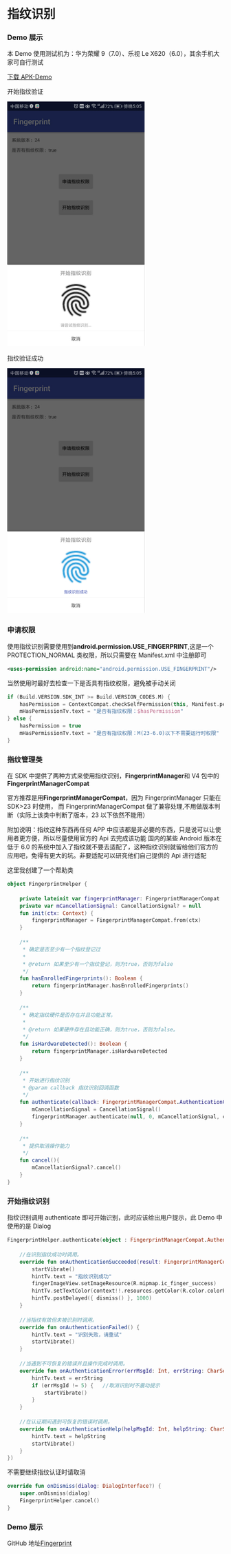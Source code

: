# 指纹识别

### Demo 展示

本 Demo 使用测试机为：华为荣耀 9（7.0）、乐视 Le X620（6.0），其余手机大家可自行测试

[下载 APK-Demo](apk/app-debug.apk)

开始指纹验证

![1.jpg](https://github.com/leiyun1993/Fingerprint/raw/master/screenshot/1.jpg)

指纹验证成功

![2.jpg](https://github.com/leiyun1993/Fingerprint/raw/master/screenshot/2.jpg)

### 申请权限

使用指纹识别需要使用到**android.permission.USE_FINGERPRINT**,这是一个 PROTECTION_NORMAL 类权限，所以只需要在 Manifest.xml 中注册即可

```xml
<uses-permission android:name="android.permission.USE_FINGERPRINT"/>
```

当然使用时最好去检查一下是否具有指纹权限，避免被手动关闭

```kotlin
if (Build.VERSION.SDK_INT >= Build.VERSION_CODES.M) {
    hasPermission = ContextCompat.checkSelfPermission(this, Manifest.permission.USE_FINGERPRINT) == PackageManager.PERMISSION_GRANTED
    mHasPermissionTv.text = "是否有指纹权限：$hasPermission"
} else {
    hasPermission = true
    mHasPermissionTv.text = "是否有指纹权限：M(23-6.0)以下不需要运行时权限"
}
```

### 指纹管理类

在 SDK 中提供了两种方式来使用指纹识别，**FingerprintManager**和 V4 包中的**FingerprintManagerCompat**

官方推荐是用**FingerprintManagerCompat**，因为 FingerprintManager 只能在 SDK>23 时使用，
而 FingerprintManagerCompat 做了兼容处理,不用做版本判断（实际上该类中判断了版本，23 以下依然不能用）

附加说明：指纹这种东西再任何 APP 中应该都是非必要的东西，只是说可以让使用者更方便，所以尽量使用官方的 Api 去完成该功能
国内的某些 Android 版本在低于 6.0 的系统中加入了指纹就不要去适配了，这种指纹识别就留给他们官方的应用吧，免得有更大的坑。非要适配可以研究他们自己提供的 Api 进行适配

这里我创建了一个帮助类

```kotlin
object FingerprintHelper {

    private lateinit var fingerprintManager: FingerprintManagerCompat
    private var mCancellationSignal: CancellationSignal? = null
    fun init(ctx: Context) {
        fingerprintManager = FingerprintManagerCompat.from(ctx)
    }

    /**
     * 确定是否至少有一个指纹登记过
     *
     * @return 如果至少有一个指纹登记，则为true，否则为false
     */
    fun hasEnrolledFingerprints(): Boolean {
        return fingerprintManager.hasEnrolledFingerprints()
    }

    /**
     * 确定指纹硬件是否存在并且功能正常。
     *
     * @return 如果硬件存在且功能正确，则为true，否则为false。
     */
    fun isHardwareDetected(): Boolean {
        return fingerprintManager.isHardwareDetected
    }

    /**
     * 开始进行指纹识别
     * @param callback 指纹识别回调函数
     */
    fun authenticate(callback: FingerprintManagerCompat.AuthenticationCallback) {
        mCancellationSignal = CancellationSignal()
        fingerprintManager.authenticate(null, 0, mCancellationSignal, callback, null)
    }

    /**
     * 提供取消操作能力
     */
    fun cancel(){
        mCancellationSignal?.cancel()
    }
}
```

### 开始指纹识别

指纹识别调用 authenticate 即可开始识别，此时应该给出用户提示，此 Demo 中使用的是 Dialog

```kotlin
FingerprintHelper.authenticate(object : FingerprintManagerCompat.AuthenticationCallback() {

    //在识别指纹成功时调用。
    override fun onAuthenticationSucceeded(result: FingerprintManagerCompat.AuthenticationResult?) {
        startVibrate()
        hintTv.text = "指纹识别成功"
        fingerImageView.setImageResource(R.mipmap.ic_finger_success)
        hintTv.setTextColor(context!!.resources.getColor(R.color.colorPrimary))
        hintTv.postDelayed({ dismiss() }, 1000)
    }

    //当指纹有效但未被识别时调用。
    override fun onAuthenticationFailed() {
        hintTv.text = "识别失败，请重试"
        startVibrate()
    }

    //当遇到不可恢复的错误并且操作完成时调用。
    override fun onAuthenticationError(errMsgId: Int, errString: CharSequence?) {
        hintTv.text = errString
        if (errMsgId != 5) {   //取消识别时不震动提示
            startVibrate()
        }
    }

    //在认证期间遇到可恢复的错误时调用。
    override fun onAuthenticationHelp(helpMsgId: Int, helpString: CharSequence?) {
        hintTv.text = helpString
        startVibrate()
    }
})
```

不需要继续指纹认证时请取消

```kotlin
override fun onDismiss(dialog: DialogInterface?) {
    super.onDismiss(dialog)
    FingerprintHelper.cancel()
}
```

### Demo 展示

GitHub 地址[Fingerprint](https://github.com/leiyun1993/Fingerprint)
